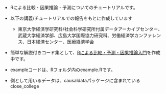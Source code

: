 - Rによる比較・因果推論・予測についてのチュートリアルです。

- 以下の講義/チュートリアルでの報告をもとに作成しています

  - 東京大学経済学研究科/社会科学研究所付属データアーカイブセンター、武蔵大学経済学部、広島大学国際協力研究科、労働経済学カンファレンス、日本経済センター、医療経済学会

- 簡単な解説付きコード集として、[Rによる比較・予測・因果推論入門](https://tetokawata.github.io/R_JPN/)を作成中です。

- exampleコードは、Rフォルダ内のexample.Rです。

- 例として用いるデータは、causaldataパッケージに含まれているclose_college
